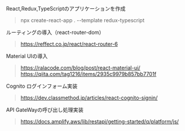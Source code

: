 React,Redux,TypeScriptのアプリケーションを作成  
> npx create-react-app . --template redux-typescript  

ルーティングの導入（react-router-dom）  
> https://reffect.co.jp/react/react-router-6  

Material UIの導入  
> https://ralacode.com/blog/post/react-material-ui/  
> https://qiita.com/tag1216/items/2935c9979b857bb7701f  

Cognito ログインフォーム実装  
> https://dev.classmethod.jp/articles/react-cognito-signin/  

API GateWayの呼び出し処理実装  
> https://docs.amplify.aws/lib/restapi/getting-started/q/platform/js/  
